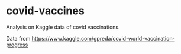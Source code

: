 # covid-vaccines
Analysis on Kaggle data of covid vaccinations.

Data from https://www.kaggle.com/gpreda/covid-world-vaccination-progress
